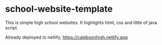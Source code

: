 # school-website-template
This is simple high school websites. It highlights html, css and little of java script.


Already deployed to netlify, 
https://calebsonhigh.netlify.app
